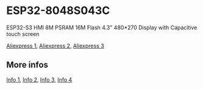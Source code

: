 # ESP32-8048S043C

ESP32-S3 HMI 8M PSRAM 16M Flash 4.3" 480*270 Display with Capacitive touch screen <br>

[Aliexpress 1](https://www.aliexpress.us/item/3256805374605803.html), 
[Aliexpress 2](https://www.aliexpress.com/item/1005004788147691.html),
[Aliexpress 3](https://www.aliexpress.com/item/1005004788147691.html)


## More infos
[Info 1](https://esp3d.io/esp3d-tft/v1.x/hardware/sunton-43-8048/index.html), 
[Info 2](https://homeding.github.io/boards/esp32s3/panel-8048S043.htm), 
[Info 3](https://wiki.makerfabs.com/Sunton_ESP32_S3_4.3_inch_800x400_IPS_with_Touch.html),
[Info 4](https://github.com/rzeldent/esp32-smartdisplay)

